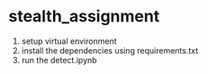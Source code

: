 # stealth_assignment

1. setup virtual environment
2. install the dependencies using requirements.txt
3. run the detect.ipynb
